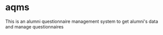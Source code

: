 # aqms
This is an alumni questionnaire management system to get alumni's data and manage questionnaires
